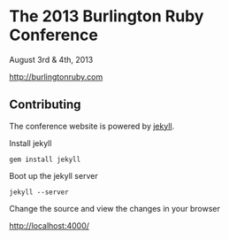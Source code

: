 # The 2013 Burlington Ruby Conference

August 3rd & 4th, 2013

http://burlingtonruby.com

## Contributing

The conference website is powered by [jekyll](http://jekyllrb.com).

Install jekyll

```
gem install jekyll
```

Boot up the jekyll server

```
jekyll --server
```

Change the source and view the changes in your browser

[http://localhost:4000/](http://localhost:4000/)
